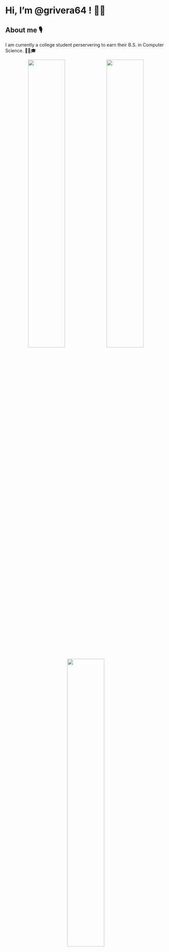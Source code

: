# Hi, I’m @grivera64 ! 👋😀

## About me 🎙

I am currently a college student perservering to earn their B.S. in Computer Science. 👨‍🎓🎓

<!-- GitHub README Stats API -->
<p align="center">
  <img width="48%" src="https://github-readme-stats.vercel.app/api?username=grivera64&show_icons=true&theme=tokyonight" />
  <img width="48%" src="https://github-readme-streak-stats.herokuapp.com/?user=grivera64&theme=tokyonight" />
  <img width="48%" src = "https://github-readme-stats.vercel.app/api/top-langs/?username=grivera64&layout=compact&theme=tokyonight" href = "https://github.com/grivera64" target = "_blank"/>
</p>


## Interests 🧠 💡

I am interested in 🔎
- Software Development 💻 ⚙
- Web Development 📶🌎
- Game Development 🎮📺
- Artificial Intelligence 🤖🧠

## Programming Languages 💻🖥

### I have learned ✔
- Java
- JavaScript
- C & C++
- Python

### I am currently learning 📚:
- Swift
- Golang

## Projects 🛠

### Past Projects 
A few of my projects include
- [Escape Room Game](https://github.com/grivera64/Escape-Room-Game-CSSIx-2020)
- [CSC123-80-Project-5](https://github.com/grivera64/CSC123-80-Project-5)
- [Project-3-Twitter-Companion](https://github.com/grivera64/Project-3-Twitter-Companion)
- [flixster-unit-1](https://github.com/grivera64/flixster-unit-1)

### Current Projects 
I am currently working on:
- [Gitmoji-Clipboard](https://github.com/grivera64/Gitmoji-Clipboard)
